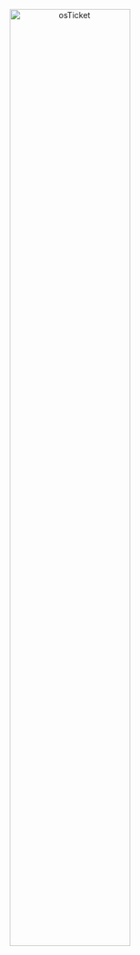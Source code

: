 <p align="center">
<img src="https://githubucket.s3.us-east-2.amazonaws.com/osTicket.png" alt="osTicket" width="65%"/>
</p>
